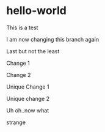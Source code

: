# hello-world

This is a test 

I am now changing this branch again

Last but not the least

Change 1

Change 2

Unique Change 1

Unique change 2

Uh oh..now what

strange
